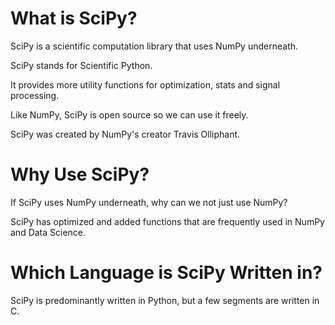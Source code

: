 # What is SciPy?

SciPy is a scientific computation library that uses NumPy underneath.

SciPy stands for Scientific Python.

It provides more utility functions for optimization, stats and signal processing.

Like NumPy, SciPy is open source so we can use it freely.

SciPy was created by NumPy's creator Travis Olliphant.

# Why Use SciPy?

If SciPy uses NumPy underneath, why can we not just use NumPy?

SciPy has optimized and added functions that are frequently used in NumPy and Data Science.

# Which Language is SciPy Written in?

SciPy is predominantly written in Python, but a few segments are written in C.
